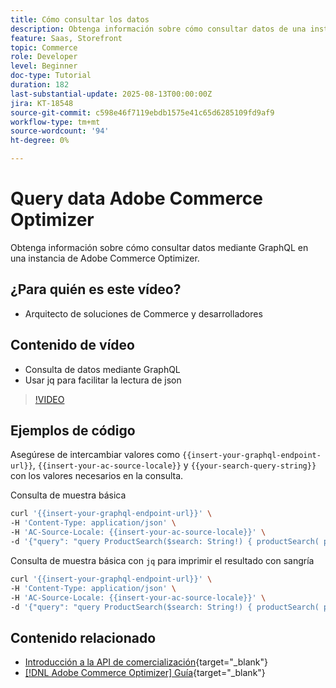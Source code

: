 ```yaml
---
title: Cómo consultar los datos
description: Obtenga información sobre cómo consultar datos de una instancia de Adobe Commerce Optimizer.
feature: Saas, Storefront
topic: Commerce
role: Developer
level: Beginner
doc-type: Tutorial
duration: 182
last-substantial-update: 2025-08-13T00:00:00Z
jira: KT-18548
source-git-commit: c598e46f7119ebdb1575e41c65d6285109fd9af9
workflow-type: tm+mt
source-wordcount: '94'
ht-degree: 0%

---
```


# Query data Adobe Commerce Optimizer

Obtenga información sobre cómo consultar datos mediante GraphQL en una instancia de Adobe Commerce Optimizer.

## ¿Para quién es este vídeo?

* Arquitecto de soluciones de Commerce y desarrolladores

## Contenido de vídeo

* Consulta de datos mediante GraphQL
* Usar jq para facilitar la lectura de json

>[!VIDEO](https://video.tv.adobe.com/v/3470800?learn=on&enablevpops)

## Ejemplos de código

Asegúrese de intercambiar valores como `{{insert-your-graphql-endpoint-url}}`, `{{insert-your-ac-source-locale}}` y `{{your-search-query-string}}` con los valores necesarios en la consulta.

Consulta de muestra básica

```bash
curl '{{insert-your-graphql-endpoint-url}}' \
-H 'Content-Type: application/json' \
-H 'AC-Source-Locale: {{insert-your-ac-source-locale}}' \
-d '{"query": "query ProductSearch($search: String!) { productSearch( phrase: $search, page_size: 10, current_page: 2) { items { productView { sku name description shortDescription images { url } ... on SimpleProductView { attributes { label name value } price { regular { amount { value currency } } roles } } } } } }", "variables": { "search": "{{your-search-query-string}}"}}'
```

Consulta de muestra básica con `jq` para imprimir el resultado con sangría

```bash
curl '{{insert-your-graphql-endpoint-url}}' \
-H 'Content-Type: application/json' \
-H 'AC-Source-Locale: {{insert-your-ac-source-locale}}' \
-d '{"query": "query ProductSearch($search: String!) { productSearch( phrase: $search, page_size: 10, current_page: 2) { items { productView { sku name description shortDescription images { url } ... on SimpleProductView { attributes { label name value } price { regular { amount { value currency } } roles } } } } } }", "variables": { "search": "{{your-search-query-string}}"}}' | jq .
```

## Contenido relacionado

* [Introducción a la API de comercialización](https://developer.adobe.com/commerce/services/optimizer/merchandising-services/using-the-api/#make-your-first-request){target="_blank"}
* [[!DNL Adobe Commerce Optimizer] Guía](https://experienceleague.adobe.com/es/docs/commerce/optimizer/overview){target="_blank"}
